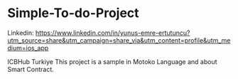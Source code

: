 # Simple-To-do-Project
Linkedin: https://www.linkedin.com/in/yunus-emre-ertutuncu?utm_source=share&utm_campaign=share_via&utm_content=profile&utm_medium=ios_app

ICBHub Turkiye
This project is a sample in Motoko Language and about Smart Contract.
